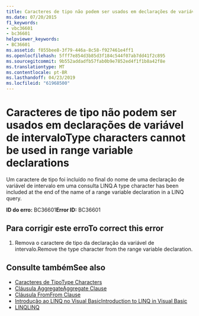 ```yaml
---
title: Caracteres de tipo não podem ser usados em declarações de variável de intervalo
ms.date: 07/20/2015
f1_keywords:
- vbc36601
- bc36601
helpviewer_keywords:
- BC36601
ms.assetid: f855bee8-3f79-446a-8c58-f927461e4ff1
ms.openlocfilehash: 5fff7e854d3b85d3f184c544f07ab7dd41f2c895
ms.sourcegitcommit: 9b552addadfb57fab0b9e7852ed4f1f1b8a42f8e
ms.translationtype: MT
ms.contentlocale: pt-BR
ms.lasthandoff: 04/23/2019
ms.locfileid: "61968500"
---
```

# <a name="type-characters-cannot-be-used-in-range-variable-declarations"></a><span data-ttu-id="018f2-102">Caracteres de tipo não podem ser usados em declarações de variável de intervalo</span><span class="sxs-lookup"><span data-stu-id="018f2-102">Type characters cannot be used in range variable declarations</span></span>
<span data-ttu-id="018f2-103">Um caractere de tipo foi incluído no final do nome de uma declaração de variável de intervalo em uma consulta LINQ.</span><span class="sxs-lookup"><span data-stu-id="018f2-103">A type character has been included at the end of the name of a range variable declaration in a LINQ query.</span></span>  
  
 <span data-ttu-id="018f2-104">**ID do erro:** BC36601</span><span class="sxs-lookup"><span data-stu-id="018f2-104">**Error ID:** BC36601</span></span>  
  
## <a name="to-correct-this-error"></a><span data-ttu-id="018f2-105">Para corrigir este erro</span><span class="sxs-lookup"><span data-stu-id="018f2-105">To correct this error</span></span>  
  
1. <span data-ttu-id="018f2-106">Remova o caractere de tipo da declaração da variável de intervalo.</span><span class="sxs-lookup"><span data-stu-id="018f2-106">Remove the type character from the range variable declaration.</span></span>  
  
## <a name="see-also"></a><span data-ttu-id="018f2-107">Consulte também</span><span class="sxs-lookup"><span data-stu-id="018f2-107">See also</span></span>

- [<span data-ttu-id="018f2-108">Caracteres de Tipo</span><span class="sxs-lookup"><span data-stu-id="018f2-108">Type Characters</span></span>](../../visual-basic/programming-guide/language-features/data-types/type-characters.md)
- [<span data-ttu-id="018f2-109">Cláusula Aggregate</span><span class="sxs-lookup"><span data-stu-id="018f2-109">Aggregate Clause</span></span>](../../visual-basic/language-reference/queries/aggregate-clause.md)
- [<span data-ttu-id="018f2-110">Cláusula From</span><span class="sxs-lookup"><span data-stu-id="018f2-110">From Clause</span></span>](../../visual-basic/language-reference/queries/from-clause.md)
- [<span data-ttu-id="018f2-111">Introdução ao LINQ no Visual Basic</span><span class="sxs-lookup"><span data-stu-id="018f2-111">Introduction to LINQ in Visual Basic</span></span>](../../visual-basic/programming-guide/language-features/linq/introduction-to-linq.md)
- [<span data-ttu-id="018f2-112">LINQ</span><span class="sxs-lookup"><span data-stu-id="018f2-112">LINQ</span></span>](../../visual-basic/programming-guide/language-features/linq/index.md)
